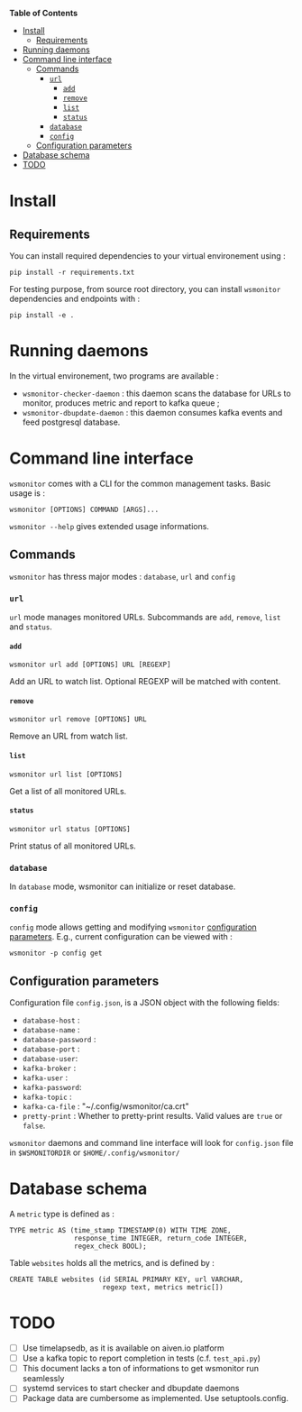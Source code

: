 <!-- markdown-toc start - Don't edit this section. Run M-x markdown-toc-refresh-toc -->
**Table of Contents**

- [Install](#install)
    - [Requirements](#requirements)
- [Running daemons](#running-daemons)
- [Command line interface](#command-line-interface)
    - [Commands](#commands)
        - [`url`](#url)
            - [`add`](#add)
            - [`remove`](#remove)
            - [`list`](#list)
            - [`status`](#status)
        - [`database`](#database)
        - [`config`](#config)
    - [Configuration parameters](#configuration-parameters)
- [Database schema](#database-schema)
- [TODO](#todo)

<!-- markdown-toc end -->
# Install #

## Requirements ##

You can install required dependencies to your virtual environement using :

    pip install -r requirements.txt

For testing purpose, from source root directory, you can install `wsmonitor` dependencies and endpoints with :

	pip install -e .

# Running daemons #

In the virtual environement, two programs are available :
- `wsmonitor-checker-daemon` : this daemon scans the database for URLs to monitor, produces metric and report to kafka queue ;
- `wsmonitor-dbupdate-daemon` : this daemon consumes kafka events and feed postgresql database.

# Command line interface #

`wsmonitor` comes with a CLI for the common management tasks. Basic usage is :

`wsmonitor [OPTIONS] COMMAND [ARGS]...`

`wsmonitor --help` gives extended usage informations.

## Commands ##

`wsmonitor` has thress major modes : `database`, `url` and `config`

### `url` ###

`url` mode manages monitored URLs. Subcommands are `add`, `remove`, `list` and `status`.

#### `add` ####

`wsmonitor url add [OPTIONS] URL [REGEXP]`

Add an URL to watch list. Optional REGEXP will be matched with content.

#### `remove` ####

`wsmonitor url remove [OPTIONS] URL`

Remove an URL from watch list.

#### `list` ####

`wsmonitor url list [OPTIONS]`

Get a list of all monitored URLs.

#### `status` ####

`wsmonitor url status [OPTIONS]`

Print status of all monitored URLs.

### `database` ###

In `database` mode, wsmonitor can initialize or reset database.

### `config` ###

`config` mode allows getting and modifying `wsmonitor` [configuration parameters](#configuration-parameters).
E.g., current configuration can be viewed with :

`wsmonitor -p config get`

## Configuration parameters ##

Configuration file `config.json`, is a JSON object with the following fields:

- `database-host` :
- `database-name` :
- `database-password` :
- `database-port` :
- `database-user`:
- `kafka-broker` :
- `kafka-user` :
- `kafka-password`:
- `kafka-topic` :
- `kafka-ca-file` : "~/.config/wsmonitor/ca.crt"
- `pretty-print` : Whether to pretty-print results. Valid values are `true` or `false`.

`wsmonitor` daemons and command line interface will look for `config.json` file in `$WSMONITORDIR` or `$HOME/.config/wsmonitor/`

# Database schema #

A `metric` type is defined as :

    TYPE metric AS (time_stamp TIMESTAMP(0) WITH TIME ZONE,
    				response_time INTEGER, return_code INTEGER,
    				regex_check BOOL);

Table `websites` holds all the metrics, and is defined by :

    CREATE TABLE websites (id SERIAL PRIMARY KEY, url VARCHAR,
                           regexp text, metrics metric[])

# TODO #

* [ ] Use timelapsedb, as it is available on aiven.io platform
* [ ] Use a kafka topic to report completion in tests (c.f. `test_api.py`)
* [ ] This document lacks a ton of informations to get wsmonitor run seamlessly
* [ ] systemd services to start checker and dbupdate daemons
* [ ] Package data are cumbersome as implemented. Use setuptools.config.
